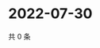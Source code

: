 # 2022-07-30

共 0 条

<!-- BEGIN WEIBO -->
<!-- 最后更新时间 Sat Jul 30 2022 15:14:21 GMT+0800 (China Standard Time) -->

<!-- END WEIBO -->
